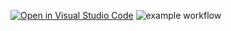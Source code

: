 [![Open in Visual Studio Code](https://classroom.github.com/assets/open-in-vscode-f059dc9a6f8d3a56e377f745f24479a46679e63a5d9fe6f495e02850cd0d8118.svg)](https://classroom.github.com/online_ide?assignment_repo_id=6336318&assignment_repo_type=AssignmentRepo)
![example workflow](https://github.com/TestowanieAutomatyczneUG/laboratorium-6-ragger/actions/workflows/python-package.yml/badge.svg)
